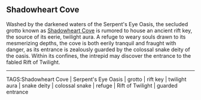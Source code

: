 ## Shadowheart Cove

Washed by the darkened waters of the Serpent's Eye Oasis, the secluded grotto known as [Shadowheart Cove](../Places/Shadowheart_Cove.md) is rumored to house an ancient rift key, the source of its eerie, twilight aura. A refuge to weary souls drawn to its mesmerizing depths, the cove is both eerily tranquil and fraught with danger, as its entrance is zealously guarded by the colossal snake deity of the oasis. Within its confines, the intrepid may discover the entrance to the fabled Rift of Twilight.

---

TAGS:Shadowheart Cove | Serpent's Eye Oasis | grotto | rift key | twilight aura | snake deity | colossal snake | refuge | Rift of Twilight | guarded entrance
